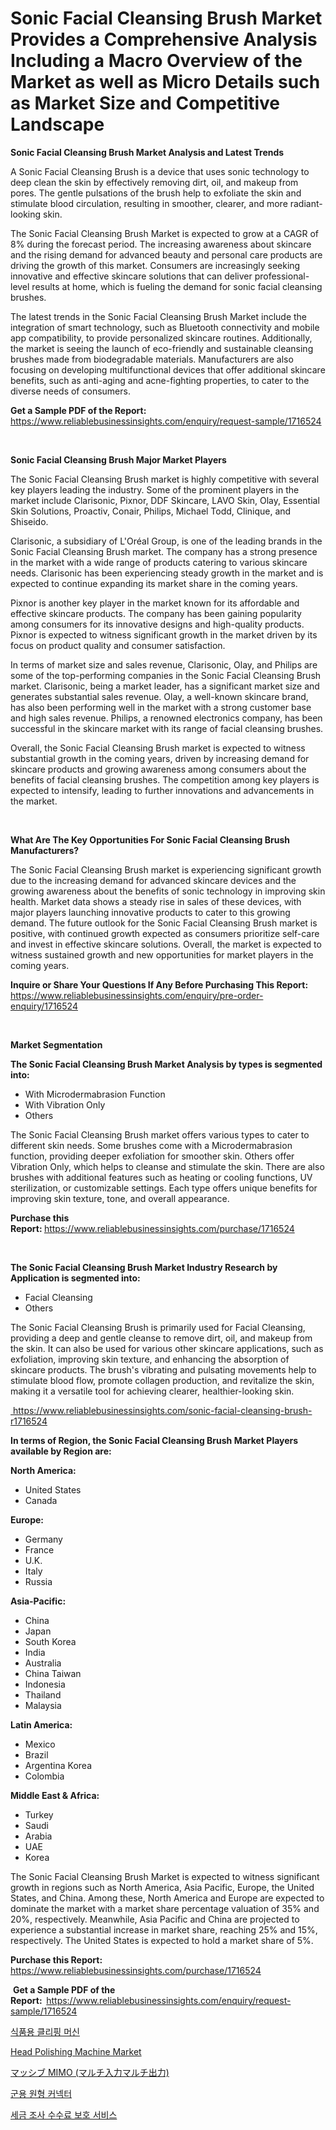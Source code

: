 <p><h1>Sonic Facial Cleansing Brush Market Provides a Comprehensive Analysis Including a Macro Overview of the Market as well as Micro Details such as Market Size and Competitive Landscape</h1></p><p><strong>Sonic Facial Cleansing Brush Market Analysis and Latest Trends</strong></p>
<p><p>A Sonic Facial Cleansing Brush is a device that uses sonic technology to deep clean the skin by effectively removing dirt, oil, and makeup from pores. The gentle pulsations of the brush help to exfoliate the skin and stimulate blood circulation, resulting in smoother, clearer, and more radiant-looking skin.</p><p>The Sonic Facial Cleansing Brush Market is expected to grow at a CAGR of 8% during the forecast period. The increasing awareness about skincare and the rising demand for advanced beauty and personal care products are driving the growth of this market. Consumers are increasingly seeking innovative and effective skincare solutions that can deliver professional-level results at home, which is fueling the demand for sonic facial cleansing brushes.</p><p>The latest trends in the Sonic Facial Cleansing Brush Market include the integration of smart technology, such as Bluetooth connectivity and mobile app compatibility, to provide personalized skincare routines. Additionally, the market is seeing the launch of eco-friendly and sustainable cleansing brushes made from biodegradable materials. Manufacturers are also focusing on developing multifunctional devices that offer additional skincare benefits, such as anti-aging and acne-fighting properties, to cater to the diverse needs of consumers.</p></p>
<p><strong>Get a Sample PDF of the Report:&nbsp;</strong> <a href="https://www.reliablebusinessinsights.com/enquiry/request-sample/1716524">https://www.reliablebusinessinsights.com/enquiry/request-sample/1716524</a></p>
<p>&nbsp;</p>
<p><strong>Sonic Facial Cleansing Brush Major Market Players</strong></p>
<p><p>The Sonic Facial Cleansing Brush market is highly competitive with several key players leading the industry. Some of the prominent players in the market include Clarisonic, Pixnor, DDF Skincare, LAVO Skin, Olay, Essential Skin Solutions, Proactiv, Conair, Philips, Michael Todd, Clinique, and Shiseido.</p><p>Clarisonic, a subsidiary of L'Oréal Group, is one of the leading brands in the Sonic Facial Cleansing Brush market. The company has a strong presence in the market with a wide range of products catering to various skincare needs. Clarisonic has been experiencing steady growth in the market and is expected to continue expanding its market share in the coming years.</p><p>Pixnor is another key player in the market known for its affordable and effective skincare products. The company has been gaining popularity among consumers for its innovative designs and high-quality products. Pixnor is expected to witness significant growth in the market driven by its focus on product quality and consumer satisfaction.</p><p>In terms of market size and sales revenue, Clarisonic, Olay, and Philips are some of the top-performing companies in the Sonic Facial Cleansing Brush market. Clarisonic, being a market leader, has a significant market size and generates substantial sales revenue. Olay, a well-known skincare brand, has also been performing well in the market with a strong customer base and high sales revenue. Philips, a renowned electronics company, has been successful in the skincare market with its range of facial cleansing brushes.</p><p>Overall, the Sonic Facial Cleansing Brush market is expected to witness substantial growth in the coming years, driven by increasing demand for skincare products and growing awareness among consumers about the benefits of facial cleansing brushes. The competition among key players is expected to intensify, leading to further innovations and advancements in the market.</p></p>
<p>&nbsp;</p>
<p><strong>What Are The Key Opportunities For Sonic Facial Cleansing Brush Manufacturers?</strong></p>
<p><p>The Sonic Facial Cleansing Brush market is experiencing significant growth due to the increasing demand for advanced skincare devices and the growing awareness about the benefits of sonic technology in improving skin health. Market data shows a steady rise in sales of these devices, with major players launching innovative products to cater to this growing demand. The future outlook for the Sonic Facial Cleansing Brush market is positive, with continued growth expected as consumers prioritize self-care and invest in effective skincare solutions. Overall, the market is expected to witness sustained growth and new opportunities for market players in the coming years.</p></p>
<p><strong>Inquire or Share Your Questions If Any Before Purchasing This Report:</strong> <a href="https://www.reliablebusinessinsights.com/enquiry/pre-order-enquiry/1716524">https://www.reliablebusinessinsights.com/enquiry/pre-order-enquiry/1716524</a></p>
<p>&nbsp;</p>
<p><strong>Market Segmentation</strong></p>
<p><strong>The Sonic Facial Cleansing Brush Market Analysis by types is segmented into:</strong></p>
<p><ul><li>With Microdermabrasion Function</li><li>With Vibration Only</li><li>Others</li></ul></p>
<p><p>The Sonic Facial Cleansing Brush market offers various types to cater to different skin needs. Some brushes come with a Microdermabrasion function, providing deeper exfoliation for smoother skin. Others offer Vibration Only, which helps to cleanse and stimulate the skin. There are also brushes with additional features such as heating or cooling functions, UV sterilization, or customizable settings. Each type offers unique benefits for improving skin texture, tone, and overall appearance.</p></p>
<p><strong>Purchase this Report:&nbsp;</strong><a href="https://www.reliablebusinessinsights.com/purchase/1716524">https://www.reliablebusinessinsights.com/purchase/1716524</a></p>
<p>&nbsp;</p>
<p><strong>The Sonic Facial Cleansing Brush Market Industry Research by Application is segmented into:</strong></p>
<p><ul><li>Facial Cleansing</li><li>Others</li></ul></p>
<p><p>The Sonic Facial Cleansing Brush is primarily used for Facial Cleansing, providing a deep and gentle cleanse to remove dirt, oil, and makeup from the skin. It can also be used for various other skincare applications, such as exfoliation, improving skin texture, and enhancing the absorption of skincare products. The brush's vibrating and pulsating movements help to stimulate blood flow, promote collagen production, and revitalize the skin, making it a versatile tool for achieving clearer, healthier-looking skin.</p></p>
<p><a href="https://www.reliablebusinessinsights.com/sonic-facial-cleansing-brush-r1716524">&nbsp;https://www.reliablebusinessinsights.com/sonic-facial-cleansing-brush-r1716524</a></p>
<p><strong>In terms of Region, the Sonic Facial Cleansing Brush Market Players available by Region are:</strong></p>
<p>
    <p> <strong> North America: </strong>
        <ul>
            <li>United States</li>
            <li>Canada</li>
        </ul>
        </p> 
    <p> <strong> Europe: </strong>
        <ul>
            <li>Germany</li>
            <li>France</li>
            <li>U.K.</li>
            <li>Italy</li>
            <li>Russia</li>
        </ul>
        </p> 
    <p> <strong> Asia-Pacific: </strong>
        <ul>
            <li>China</li>
            <li>Japan</li>
            <li>South Korea</li>
            <li>India</li>
            <li>Australia</li>
            <li>China Taiwan</li>
            <li>Indonesia</li>
            <li>Thailand</li>
            <li>Malaysia</li>
        </ul>
        </p> 
    <p> <strong> Latin America: </strong>
        <ul>
            <li>Mexico</li>
            <li>Brazil</li>
            <li>Argentina Korea</li>
            <li>Colombia</li>
        </ul>
        </p> 
    <p> <strong> Middle East & Africa: </strong>
        <ul>
            <li>Turkey</li>
            <li>Saudi</li>
            <li>Arabia</li>
            <li>UAE</li>
            <li>Korea</li>
        </ul>
    </p>
    </p>
<p><p>The Sonic Facial Cleansing Brush Market is expected to witness significant growth in regions such as North America, Asia Pacific, Europe, the United States, and China. Among these, North America and Europe are expected to dominate the market with a market share percentage valuation of 35% and 20%, respectively. Meanwhile, Asia Pacific and China are projected to experience a substantial increase in market share, reaching 25% and 15%, respectively. The United States is expected to hold a market share of 5%.</p></p>
<p><strong>Purchase this Report: </strong><a href="https://www.reliablebusinessinsights.com/purchase/1716524">https://www.reliablebusinessinsights.com/purchase/1716524</a></p>
<p>&nbsp;<strong>Get a Sample PDF of the Report:&nbsp;&nbsp;</strong><a href="https://www.reliablebusinessinsights.com/enquiry/request-sample/1716524">https://www.reliablebusinessinsights.com/enquiry/request-sample/1716524</a></p>
<p><strong></strong></p>
<p><p><a href="https://medium.com/@josefarice/%EC%8B%9D%ED%92%88-%EC%8B%9C%EC%9E%A5%EC%9D%84-%EC%9C%84%ED%95%9C-%ED%81%B4%EB%A6%AC%ED%95%91-%EA%B8%B0%EA%B3%84-%EC%A0%84%EB%A7%9D-%EC%82%B0%EC%97%85-%EA%B0%9C%EC%9A%94-%EB%B0%8F-%EC%98%88%EC%B8%A1-2024%EB%85%84%EB%B6%80%ED%84%B0-2031%EB%85%84-63e621ddf821">식품용 클리핑 머신</a></p><p><a href="https://github.com/kathiaseamanalvaradovlprc2h/Market-Research-Report-List-2/blob/main/head-polishing-machine-market.md">Head Polishing Machine Market</a></p><p><a href="https://github.com/TerrellConn/Market-Research-Report-List-1/blob/main/4901697113885.md">マッシブ MIMO (マルチ入力マルチ出力)</a></p><p><a href="https://github.com/camron674/Market-Research-Report-List-1/blob/main/8099874124301.md">군용 원형 커넥터</a></p><p><a href="https://medium.com/@simeonbode1/2024%EB%85%84%EB%B6%80%ED%84%B0-2031%EB%85%84%EA%B9%8C%EC%A7%80-%EC%98%88%EC%B8%A1%EB%90%9C-%EC%84%B8%EA%B8%88-%EC%A1%B0%EC%82%AC-%EC%88%98%EC%88%98%EB%A3%8C-%EB%B3%B4%ED%98%B8-%EC%84%9C%EB%B9%84%EC%8A%A4-%EC%8B%9C%EC%9E%A5-%EC%97%AD%ED%95%99%EA%B3%BC-%EC%84%B1%EC%9E%A5-%EB%8F%99%EB%A0%A5%EC%9D%84-%EB%B6%84%EC%84%9D%ED%95%A9%EB%8B%88%EB%8B%A4-6e8d30b8178a">세금 조사 수수료 보호 서비스</a></p></p>